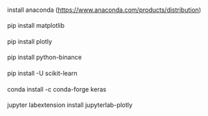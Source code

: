 ####
install anaconda (https://www.anaconda.com/products/distribution)
####
pip install matplotlib   
####
pip install plotly
####
 pip install python-binance
####
 pip install -U scikit-learn 
####
 conda install -c conda-forge keras
####

jupyter labextension install jupyterlab-plotly
